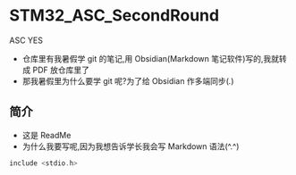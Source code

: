 # STM32_ASC_SecondRound

ASC YES

- 仓库里有我暑假学 git 的笔记,用 Obsidian(Markdown 笔记软件)写的,我就转成 PDF 放仓库里了
- 那我暑假里为什么要学 git 呢?为了给 Obsidian 作多端同步(_._)

## 简介

- 这是 ReadMe
- 为什么我要写呢,因为我想告诉学长我会写 Markdown 语法(^.^)

```c
include <stdio.h>

```
